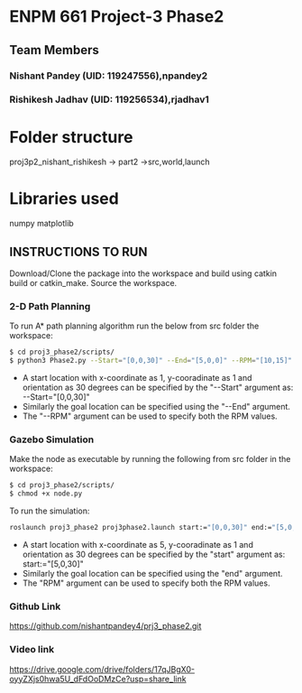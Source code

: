 # ENPM 661 Project-3 Phase2

## Team Members
### Nishant Pandey (UID: 119247556),npandey2
### Rishikesh Jadhav (UID: 119256534),rjadhav1

# Folder structure
proj3p2_nishant_rishikesh -> part2 ->src,world,launch
# Libraries used
numpy
matplotlib

## INSTRUCTIONS TO RUN

Download/Clone the package into the workspace and build using catkin build or catkin_make.
Source the workspace.

### 2-D Path Planning

To run A* path planning algorithm run the below from src folder the workspace:

```bash
$ cd proj3_phase2/scripts/
$ python3 Phase2.py --Start="[0,0,30]" --End="[5,0,0]" --RPM="[10,15]"
```

- A start location with x-coordinate as 1, y-cooradinate as 1 and orientation as 30 degrees can be specified by the "--Start" argument as: --Start="[0,0,30]"
- Similarly the goal location can be specified using the "--End" argument.
- The "--RPM" argument can be used to specify both the RPM values.


### Gazebo Simulation

Make the node as executable by running the following from src folder in the workspace:
```bash
$ cd proj3_phase2/scripts/
$ chmod +x node.py
```

To run the simulation:

```bash
roslaunch proj3_phase2 proj3phase2.launch start:="[0,0,30]" end:="[5,0,0]" RPM:="[8,8]" clearance:="0.0"
```

- A start location with x-coordinate as 5, y-cooradinate as 1 and orientation as 30 degrees can be specified by the "start" argument as: start:="[5,0,30]"
- Similarly the goal location can be specified using the "end" argument.
- The "RPM" argument can be used to specify both the RPM values.

### Github Link

https://github.com/nishantpandey4/prj3_phase2.git

### Video link 
https://drive.google.com/drive/folders/17qJBgX0-oyyZXjs0hwa5U_dFdOoDMzCe?usp=share_link 
